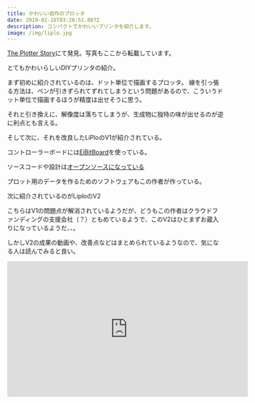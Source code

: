 ```yaml
---
title: かわいい自作のプロッタ
date: 2019-02-16T03:28:51.807Z
description: コンパクトでかわいいプリンタを紹介します。
image: /img/liplo.jpg
---
```

[The Plotter Story](https://www.benjaminpoilve.com/projects/plotter-story.html)にて発見。写真もここから転載しています。

とてもかわいらしいDIYプリンタの紹介。

まず初めに紹介されているのは、ドット単位で描画するプロッタ。
線を引っ張る方法は、ペンが引きずられてずれてしまうという問題があるので、こういうドット単位で描画するほうが精度は出せそうに思う。

それと引き換えに、解像度は落ちてしまうが、生成物に独特の味が出せるのが逆に利点とも言える。

そして次に、それを改良したLiPloのV1が紹介されている。

コントローラーボードには[EiBitBoard](http://www.schmalzhaus.com/EBB/)を使っている。

ソースコードや設計は[オープンソースになっている](https://github.com/BenjaminPoilve/Liplo)

プロット用のデータを作るためのソフトウェアもこの作者が作っている。

次に紹介されているのがLiploのV2

こちらはV1の問題点が解消されているようだが、どうもこの作者はクラウドファンディングの支援会社（？）ともめているようで、このV2はひとまずお蔵入りになっているようだ、、。

しかしV2の成果の動画や、改善点などはまとめられているようなので、気になる人は読んでみると良い。

<iframe width="560" height="315" src="https://www.youtube.com/embed/27pN25DA5TU" frameborder="0" allow="accelerometer; autoplay; encrypted-media; gyroscope; picture-in-picture" allowfullscreen></iframe>
